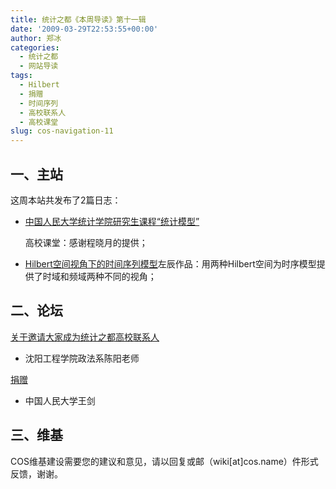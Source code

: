 ```yaml
---
title: 统计之都《本周导读》第十一辑
date: '2009-03-29T22:53:55+00:00'
author: 郑冰
categories:
  - 统计之都
  - 网站导读
tags:
  - Hilbert
  - 捐赠
  - 时间序列
  - 高校联系人
  - 高校课堂
slug: cos-navigation-11
---
```


## 一、主站

这周本站共发布了2篇日志：

  * [中国人民大学统计学院研究生课程“统计模型”](/2009/03/ruc-stat-grad-stat-models/)

    高校课堂：感谢程晓月的提供；
  * [Hilbert空间视角下的时间序列模型](/2009/03/hilbert/)左辰作品：用两种Hilbert空间为时序模型提供了时域和频域两种不同的视角；
<!--more-->

## 二、论坛

[关于邀请大家成为统计之都高校联系人](https://cos.name/cn/topic/13026)

  * 沈阳工程学院政法系陈阳老师

[捐赠](https://cos.name/donate/)

  * 中国人民大学王剑

## 三、维基

COS维基建设需要您的建议和意见，请以回复或邮（wiki[at]cos.name）件形式反馈，谢谢。
